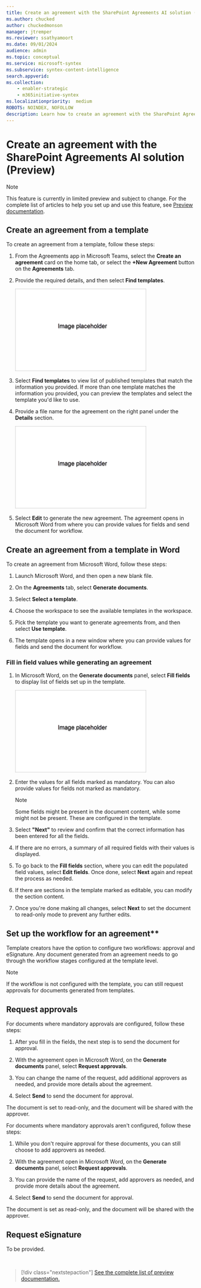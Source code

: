 ```yaml
---
title: Create an agreement with the SharePoint Agreements AI solution (Preview)
ms.author: chucked
author: chuckedmonson
manager: jtremper
ms.reviewer: ssathyamoort
ms.date: 09/01/2024
audience: admin
ms.topic: conceptual
ms.service: microsoft-syntex
ms.subservice: syntex-content-intelligence
search.appverid: 
ms.collection: 
    - enabler-strategic
    - m365initiative-syntex
ms.localizationpriority:  medium
ROBOTS: NOINDEX, NOFOLLOW
description: Learn how to create an agreement with the SharePoint Agreements AI solution.
---
```


# Create an agreement with the SharePoint Agreements AI solution (Preview)

> [!NOTE]
> This feature is currently in limited preview and subject to change. For the complete list of articles to help you set up and use this feature, see [Preview documentation](agreements-overview.md#preview-documentation).

## Create an agreement from a template

To create an agreement from a template, follow these steps:

1. From the Agreements app in Microsoft Teams, select the **Create an agreement** card on the home tab, or select the **+New Agreement** button on the **Agreements** tab.

2. Provide the required details, and then select **Find templates**.

   ![A screenshot of <describe the screenshot>.](../../media/content-understanding/agreements-placeholder.png)

3. Select **Find templates** to view list of published templates that match the information you provided. If more than one template matches the information you provided, you can preview the templates and select the template you'd like to use.

4. Provide a file name for the agreement on the right panel under the **Details** section.

   ![A screenshot of <describe the screenshot>.](../../media/content-understanding/agreements-placeholder.png)

5. Select **Edit** to generate the new agreement. The agreement opens in Microsoft Word from where you can provide values for fields and send the document for workflow.

## Create an agreement from a template in Word

To create an agreement from Microsoft Word, follow these steps:

1. Launch Microsoft Word, and then open a new blank file.

2. On the **Agreements** tab, select **Generate documents**.

3. Select **Select a template**.

4. Choose the workspace to see the available templates in the workspace.

5. Pick the template you want to generate agreements from, and then select **Use template**.

6. The template opens in a new window where you can provide values for fields and send the document for workflow.

### Fill in field values while generating an agreement

1. In Microsoft Word, on the **Generate documents** panel, select **Fill fields**  to display list of fields set up in the template.

   ![A screenshot of <describe the screenshot>.](../../media/content-understanding/agreements-placeholder.png)

2. Enter the values for all fields marked as mandatory. You can also provide values for fields not marked as mandatory.

    > [!NOTE]
    > Some fields might be present in the document content, while some might not be present. These are configured in the template.

3. Select **"Next"** to review and confirm that the correct information has been entered for all the fields.

4. If there are no errors, a summary of all required fields with their values is displayed.

5. To go back to the **Fill fields** section, where you can edit the populated field values, select **Edit fields**. Once done, select **Next** again and repeat the process as needed.  

6. If there are sections in the template marked as editable, you can modify the section content.

7. Once you're done making all changes, select **Next** to set the document to read-only mode to prevent any further edits.

## Set up the workflow for an agreement**

Template creators have the option to configure two workflows: approval and eSignature. Any document generated from an agreement needs to go through the workflow stages configured at the template level.

> [!NOTE]
> If the workflow is not configured with the template, you can still request approvals for documents generated from templates.

## Request approvals

For documents where mandatory approvals are configured, follow these steps:

1. After you fill in the fields, the next step is to send the document for approval.

2. With the agreement open in Microsoft Word, on the **Generate documents** panel, select **Request approvals**.

3. You can change the name of the request, add additional approvers as needed, and provide more details about the agreement.

4. Select **Send** to send the document for approval.

The document is set to read-only, and the document will be shared with the approver.

For documents where mandatory approvals aren't configured, follow these steps:

1. While you don't require approval for these documents, you can still choose to add approvers as needed.

2. With the agreement open in Microsoft Word, on the **Generate documents** panel, select **Request approvals**.

3. You can provide the name of the request, add approvers as needed, and provide more details about the agreement.

4. Select **Send** to send the document for approval.

The document is set as read-only, and the document will be shared with the approver.

## Request eSignature

To be provided.

<br>

> [!div class="nextstepaction"]
> [See the complete list of preview documentation.](agreements-overview.md#preview-documentation)